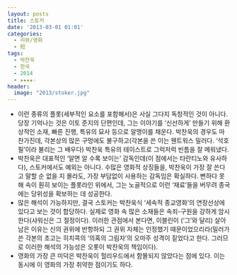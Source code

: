 ```yaml
---
layout: posts
title: 스토커
date: '2013-03-01 01:01'
categories:
  - 리뷰/영화
  - 短
tags:
  - 박찬욱
  - 한국
  - 2014
  - ★★★★☆
header:
  image: "2013/stoker.jpg"
---
```


- 이런 종류의 플롯(세부적인 요소를 포함해서)은 사실 그다지 독창적인 것이 아니다. 당장 기억나는 것은 이토 준지의 단편인데, 그는 이야기를 ‘신선하게’ 만들기 위해 환상적인 소재, 빠른 진행, 특유의 묘사 등으로 알맹이를 채운다. 박찬욱의 경우도 마찬가진데, 각본상의 많은 구멍에도 불구하고(각본을 쓴 이는 웬트워스 밀러다. ‘석호필’이라 불리는 그 배우다) 박찬욱 특유의 테이스트로 그럭저럭 빈틈을 잘 메워냈다.
- 박찬욱은 대표적인 ‘알면 알 수록 보이는’ 감독인데(이 점에서는 타란티노와 유사하다), 스토커에서도 예외는 아니다. 수많은 영화적 상징들을, 박찬욱이 가장 잘 쓴다고 말할 순 없을 지 몰라도, 가장 부담없이 사용하는 감독임은 확실하다. 뻔하다 못해 속이 훤히 보이는 플롯라인 위에서, 그는 노골적으로 이런 ‘재료’들을 버무려 종국에는 당위성을 확보하는 데 성공한다.
- 많은 해석이 가능하지만, 결국 스토커는 박찬욱식 ‘세속적 종교영화’의 연장선상에 있다고 보는 것이 합당하다. 실제로 영화 속 많은 소재들은 속죄-구원을 강하게 암시한다(샤워신은 그 절정이다). 이러한 관점에서 본다면, 이블린이 (‘그’와 달리) 살아남은 이유는 신의 권위에 반항하되 그 권위 자체는 인정했기 때문이었으리라(밀러가 쓴 각본의 초고는 히치콕의 ‘의혹의 그림자’의 오마주 성격이 짙었다고 한다. 그러므로 이러한 해석의 가능성은 오롯이 박찬욱의 책임이다).
- 영화의 가장 큰 미덕은 박찬욱이 헐리우드에서 함몰되지 않았다는 점에 있다. 이는 동시에 이 영화의 가장 취약한 점이기도 하다.
